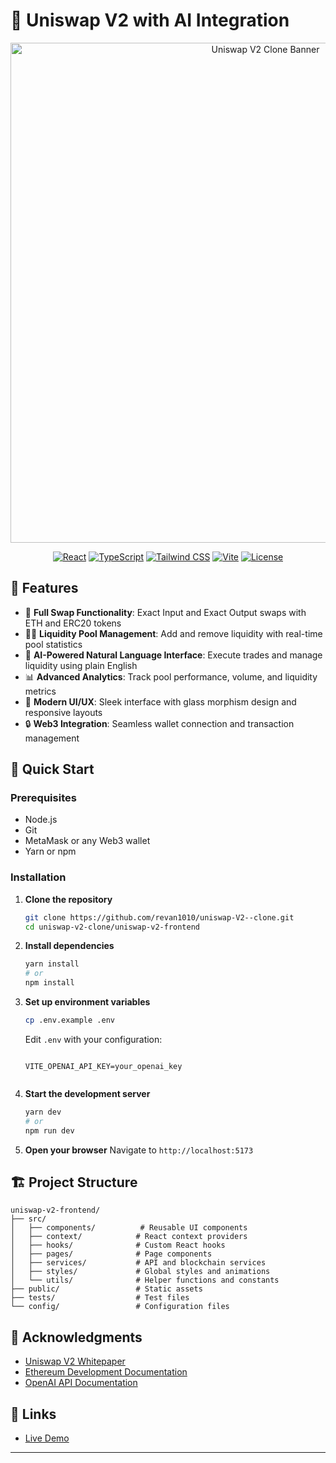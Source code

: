 # 🦄 Uniswap V2  with AI Integration

<div align="center">
  <img src="public/uniswap-v2-banner.png" alt="Uniswap V2 Clone Banner" width="800px" />
  
  [![React](https://img.shields.io/badge/React-18.x-blue.svg)](https://reactjs.org/)
  [![TypeScript](https://img.shields.io/badge/TypeScript-5.x-blue.svg)](https://www.typescriptlang.org/)
  [![Tailwind CSS](https://img.shields.io/badge/Tailwind_CSS-3.x-38B2AC.svg)](https://tailwindcss.com/)
  [![Vite](https://img.shields.io/badge/Vite-5.x-646CFF.svg)](https://vitejs.dev/)
  [![License](https://img.shields.io/badge/License-MIT-green.svg)](LICENSE)
</div>

## 🌟 Features

- 💱 **Full Swap Functionality**: Exact Input and Exact Output swaps with ETH and ERC20 tokens
- 🏊‍♂️ **Liquidity Pool Management**: Add and remove liquidity with real-time pool statistics
- 🤖 **AI-Powered Natural Language Interface**: Execute trades and manage liquidity using plain English
- 📊 **Advanced Analytics**: Track pool performance, volume, and liquidity metrics
- 🎨 **Modern UI/UX**: Sleek interface with glass morphism design and responsive layouts
- 🔒 **Web3 Integration**: Seamless wallet connection and transaction management

## 🚀 Quick Start

### Prerequisites

- Node.js
- Git
- MetaMask or any Web3 wallet
- Yarn or npm

### Installation

1. **Clone the repository**
   ```bash
   git clone https://github.com/revan1010/uniswap-V2--clone.git
   cd uniswap-v2-clone/uniswap-v2-frontend
   ```

2. **Install dependencies**
   ```bash
   yarn install
   # or
   npm install
   ```

3. **Set up environment variables**
   ```bash
   cp .env.example .env
   ```
   Edit `.env` with your configuration:
   ```env
  
   VITE_OPENAI_API_KEY=your_openai_key
  
   ```

4. **Start the development server**
   ```bash
   yarn dev
   # or
   npm run dev
   ```

5. **Open your browser**
   Navigate to `http://localhost:5173`

## 🏗️ Project Structure

```
uniswap-v2-frontend/
├── src/
│   ├── components/          # Reusable UI components
│   ├── context/            # React context providers
│   ├── hooks/              # Custom React hooks
│   ├── pages/              # Page components
│   ├── services/           # API and blockchain services
│   ├── styles/             # Global styles and animations
│   └── utils/              # Helper functions and constants
├── public/                 # Static assets
├── tests/                  # Test files
└── config/                 # Configuration files
```



## 🙏 Acknowledgments

- [Uniswap V2 Whitepaper](https://uniswap.org/whitepaper.pdf)
- [Ethereum Development Documentation](https://ethereum.org/en/developers/)
- [OpenAI API Documentation](https://platform.openai.com/docs/)

## 🔗 Links

- [Live Demo](https://uniswap-v2-clone-ten.vercel.app/)

---

